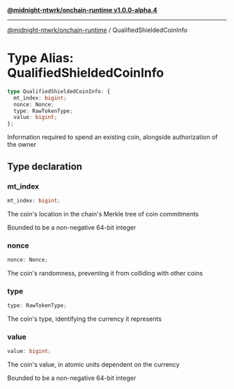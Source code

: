 [**@midnight-ntwrk/onchain-runtime v1.0.0-alpha.4**](../README.md)

***

[@midnight-ntwrk/onchain-runtime](../globals.md) / QualifiedShieldedCoinInfo

# Type Alias: QualifiedShieldedCoinInfo

```ts
type QualifiedShieldedCoinInfo: {
  mt_index: bigint;
  nonce: Nonce;
  type: RawTokenType;
  value: bigint;
};
```

Information required to spend an existing coin, alongside authorization of
the owner

## Type declaration

### mt\_index

```ts
mt_index: bigint;
```

The coin's location in the chain's Merkle tree of coin commitments

Bounded to be a non-negative 64-bit integer

### nonce

```ts
nonce: Nonce;
```

The coin's randomness, preventing it from colliding with other coins

### type

```ts
type: RawTokenType;
```

The coin's type, identifying the currency it represents

### value

```ts
value: bigint;
```

The coin's value, in atomic units dependent on the currency

Bounded to be a non-negative 64-bit integer
